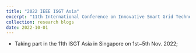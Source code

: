 ```yaml
---
title: "2022 IEEE ISGT Asia"
excerpt: "11th International Conference on Innovative Smart Grid Technologies (Asia) <br/><img src='/images/isgt.jpg'>"
collection: research blogs
date: 2022-10-01
---
```


* Taking part in the 11th ISGT Asia in Singapore on 1st~5th Nov. 2022; 
